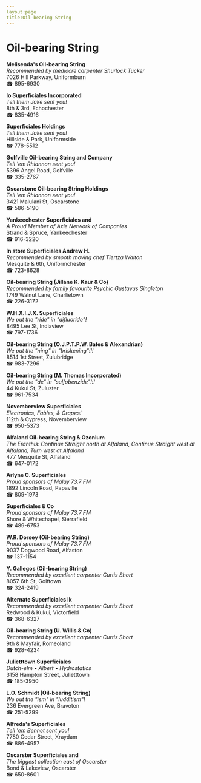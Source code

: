 ```yaml
---
layout:page
title:Oil-bearing String
---
```

# Oil-bearing String

**Melisenda's Oil-bearing String**  
_Recommended by mediocre carpenter Shurlock Tucker_  
7026 Hill Parkway, Uniformburn  
☎ 895-6930



**Io Superficiales Incorporated**  
_Tell them Jake sent you!_  
8th & 3rd, Echochester  
☎ 835-4916



**Superficiales Holdings**  
_Tell them Jake sent you!_  
Hillside & Park, Uniformside  
☎ 778-5512



**Golfville Oil-bearing String and Company**  
_Tell 'em Rhiannon sent you!_  
5396 Angel Road, Golfville  
☎ 335-2767



**Oscarstone Oil-bearing String Holdings**  
_Tell 'em Rhiannon sent you!_  
3421 Malulani St, Oscarstone  
☎ 586-5190



**Yankeechester Superficiales and**  
_A Proud Member of Axle Network of Companies_  
Strand & Spruce, Yankeechester  
☎ 916-3220



**In store Superficiales Andrew H.**  
_Recommended by smooth moving chef Tiertza Walton_  
Mesquite & 6th, Uniformchester  
☎ 723-8628



**Oil-bearing String (Jillane K. Kaur & Co)**  
_Recommended by family favourite Psychic Gustavus Singleton_  
1749 Walnut Lane, Charlietown  
☎ 226-3172



**W.H.X.I.J.X. Superficiales**  
_We put the "ride" in "difluoride"!_  
8495 Lee St, Indiaview  
☎ 797-1736



**Oil-bearing String (O.J.P.T.P.W. Bates & Alexandrian)**  
_We put the "ning" in "briskening"!!!_  
8514 1st Street, Zulubridge  
☎ 983-7296



**Oil-bearing String (M. Thomas Incorporated)**  
_We put the "de" in "sulfobenzide"!!!_  
44 Kukui St, Zuluster  
☎ 961-7534



**Novemberview Superficiales**  
_Electronics, Fables, & Grapes!_  
112th & Cypress, Novemberview  
☎ 950-5373



**Alfaland Oil-bearing String & Ozonium**  
_The Eranthis: Continue Straight north at Alfaland, Continue Straight west at Alfaland, Turn west at Alfaland_  
477 Mesquite St, Alfaland  
☎ 647-0172



**Arlyne C. Superficiales**  
_Proud sponsors of Malay 73.7 FM_  
1892 Lincoln Road, Papaville  
☎ 809-1973



**Superficiales & Co**  
_Proud sponsors of Malay 73.7 FM_  
Shore & Whitechapel, Sierrafield  
☎ 489-6753



**W.R. Dorsey (Oil-bearing String)**  
_Proud sponsors of Malay 73.7 FM_  
9037 Dogwood Road, Alfaston  
☎ 137-1154



**Y. Gallegos (Oil-bearing String)**  
_Recommended by excellent carpenter Curtis Short_  
8057 6th St, Golftown  
☎ 324-2419



**Alternate Superficiales Ik**  
_Recommended by excellent carpenter Curtis Short_  
Redwood & Kukui, Victorfield  
☎ 368-6327



**Oil-bearing String (U. Willis & Co)**  
_Recommended by excellent carpenter Curtis Short_  
9th & Mayfair, Romeoland  
☎ 928-4234



**Julietttown Superficiales**  
_Dutch-elm • Albert • Hydrostatics_  
3158 Hampton Street, Julietttown  
☎ 185-3950



**L.O. Schmidt (Oil-bearing String)**  
_We put the "ism" in "ludditism"!_  
236 Evergreen Ave, Bravoton  
☎ 251-5299



**Alfreda's Superficiales**  
_Tell 'em Bennet sent you!_  
7780 Cedar Street, Xraydam  
☎ 886-4957



**Oscarster Superficiales and**  
_The biggest collection east of Oscarster_  
Bond & Lakeview, Oscarster  
☎ 650-8601



